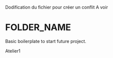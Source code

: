 

Dodification du fichier pour créer un conflit
A voir




# FOLDER_NAME
Basic boilerplate to start future project.

Atelier1



